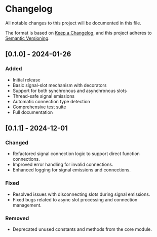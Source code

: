 # Changelog
All notable changes to this project will be documented in this file.

The format is based on [Keep a Changelog](https://keepachangelog.com/en/1.0.0/),
and this project adheres to [Semantic Versioning](https://semver.org/spec/v2.0.0.html).

## [0.1.0] - 2024-01-26

### Added
- Initial release
- Basic signal-slot mechanism with decorators
- Support for both synchronous and asynchronous slots
- Thread-safe signal emissions
- Automatic connection type detection
- Comprehensive test suite
- Full documentation

## [0.1.1] - 2024-12-01

### Changed
- Refactored signal connection logic to support direct function connections.
- Improved error handling for invalid connections.
- Enhanced logging for signal emissions and connections.

### Fixed
- Resolved issues with disconnecting slots during signal emissions.
- Fixed bugs related to async slot processing and connection management.

### Removed
- Deprecated unused constants and methods from the core module.
